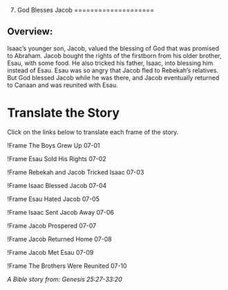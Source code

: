 7. God Blesses Jacob
====================

Overview:
---------

Isaac’s younger son, Jacob, valued the blessing of God that was
promised to Abraham. Jacob bought the rights of the firstborn from his
older brother, Esau, with some food. He also tricked his father, Isaac,
into blessing him instead of Esau. Esau was so angry that Jacob fled
to Rebekah’s relatives. But God blessed Jacob while he was there,
and Jacob eventually returned to Canaan and was reunited with Esau.

Translate the Story
===================

Click on the links below to translate each frame of the story.

!Frame
 The Boys Grew Up 07-01

!Frame
 Esau Sold His Rights 07-02

!Frame
 Rebekah and Jacob Tricked Isaac 07-03

!Frame
 Isaac Blessed Jacob 07-04

!Frame
 Esau Hated Jacob 07-05

!Frame
 Isaac Sent Jacob Away 07-06

!Frame
 Jacob Prospered 07-07

!Frame
 Jacob Returned Home 07-08

!Frame
 Jacob Met Esau 07-09

!Frame
 The Brothers Were Reunited 07-10

*A Bible story from: Genesis 25:27-33:20*

